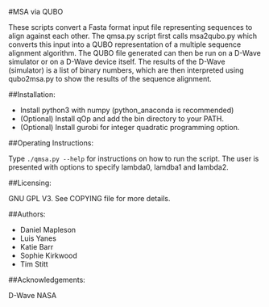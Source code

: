 #MSA via QUBO

These scripts convert a Fasta format input file representing sequences to align against each other.  The qmsa.py script
first calls msa2qubo.py which converts this input into a QUBO representation of a multiple sequence alignment algorithm.  The QUBO file generated can
then be run on a D-Wave simulator or on a D-Wave device itself.  The results of the D-Wave (simulator) is a list of
binary numbers, which are then interpreted using qubo2msa.py to show the results of the sequence alignment.

##Installation:

  - Install python3 with numpy (python_anaconda is recommended)
  - (Optional) Install qOp and add the bin directory to your PATH.
  - (Optional) Install gurobi for integer quadratic programming option.


##Operating Instructions:

Type ```./qmsa.py --help``` for instructions on how to run the script.  The user is presented with options to specify lambda0,
lamdba1 and lambda2.

##Licensing:

GNU GPL V3.  See COPYING file for more details.


##Authors:

 * Daniel Mapleson
 * Luis Yanes
 * Katie Barr
 * Sophie Kirkwood
 * Tim Stitt


##Acknowledgements:

D-Wave
NASA

